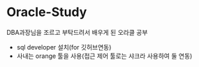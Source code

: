 # Oracle-Study
DBA과장님을 조르고 부탁드려서 배우게 된 오라클 공부 
- sql developer 설치(for 깃허브연동)
- 사내는 orange 툴을 사용(접근 제어 툴로는 샤크라 사용하여 둘 연동)
